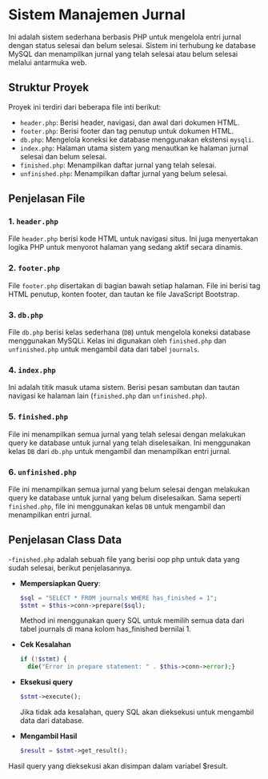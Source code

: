 # Sistem Manajemen Jurnal

Ini adalah sistem sederhana berbasis PHP untuk mengelola entri jurnal dengan status selesai dan belum selesai. Sistem ini terhubung ke database MySQL dan menampilkan jurnal yang telah selesai atau belum selesai melalui antarmuka web.

## Struktur Proyek

Proyek ini terdiri dari beberapa file inti berikut:

- `header.php`: Berisi header, navigasi, dan awal dari dokumen HTML.
- `footer.php`: Berisi footer dan tag penutup untuk dokumen HTML.
- `db.php`: Mengelola koneksi ke database menggunakan ekstensi `mysqli`.
- `index.php`: Halaman utama sistem yang menautkan ke halaman jurnal selesai dan belum selesai.
- `finished.php`: Menampilkan daftar jurnal yang telah selesai.
- `unfinished.php`: Menampilkan daftar jurnal yang belum selesai.

## Penjelasan File

### 1. `header.php`
File `header.php` berisi kode HTML untuk navigasi situs. Ini juga menyertakan logika PHP untuk menyorot halaman yang sedang aktif secara dinamis.

### 2. `footer.php`
File `footer.php` disertakan di bagian bawah setiap halaman. File ini berisi tag HTML penutup, konten footer, dan tautan ke file JavaScript Bootstrap.

### 3. `db.php`
File `db.php` berisi kelas sederhana (`DB`) untuk mengelola koneksi database menggunakan MySQLi. Kelas ini digunakan oleh `finished.php` dan `unfinished.php` untuk mengambil data dari tabel `journals`.

### 4. `index.php`
Ini adalah titik masuk utama sistem. Berisi pesan sambutan dan tautan navigasi ke halaman lain (`finished.php` dan `unfinished.php`).

### 5. `finished.php`
File ini menampilkan semua jurnal yang telah selesai dengan melakukan query ke database untuk jurnal yang telah diselesaikan. Ini menggunakan kelas `DB` dari `db.php` untuk mengambil dan menampilkan entri jurnal.

### 6. `unfinished.php`
File ini menampilkan semua jurnal yang belum selesai dengan melakukan query ke database untuk jurnal yang belum diselesaikan. Sama seperti `finished.php`, file ini menggunakan kelas `DB` untuk mengambil dan menampilkan entri jurnal.


## Penjelasan Class Data
-`finished.php` adalah sebuah file yang berisi oop php untuk data yang sudah selesai, berikut penjelasannya.
- **Mempersiapkan Query**:
  ```php
  $sql = "SELECT * FROM journals WHERE has_finished = 1";
  $stmt = $this->conn->prepare($sql);
  ```
  Method ini menggunakan query SQL untuk memilih semua data dari tabel journals di mana kolom has_finished bernilai 1.
- **Cek Kesalahan**
  ```php
  if (!$stmt) {
    die("Error in prepare statement: " . $this->conn->error);}
  ```
- **Eksekusi query**
  ```php
  $stmt->execute();
  ```
  Jika tidak ada kesalahan, query SQL akan dieksekusi untuk mengambil data dari database.

- **Mengambil Hasil**
  ```php
  $result = $stmt->get_result();
  ```
 Hasil query yang dieksekusi akan disimpan dalam variabel $result.



